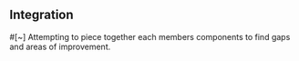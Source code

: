 ## Integration

#[~] Attempting to piece together each members components
to find gaps and areas of improvement.